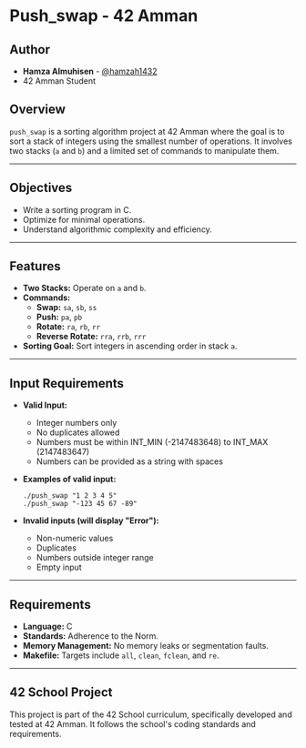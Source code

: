 # Push_swap - 42 Amman

## Author
- **Hamza Almuhisen** - [@hamzah1432](https://github.com/hamzah1432)
- 42 Amman Student

## Overview
`push_swap` is a sorting algorithm project at 42 Amman where the goal is to sort a stack of integers using the smallest number of operations. It involves two stacks (`a` and `b`) and a limited set of commands to manipulate them.

---

## Objectives
- Write a sorting program in C.
- Optimize for minimal operations.
- Understand algorithmic complexity and efficiency.

---

## Features
- **Two Stacks:** Operate on `a` and `b`.
- **Commands:**
  - **Swap:** `sa`, `sb`, `ss`
  - **Push:** `pa`, `pb`
  - **Rotate:** `ra`, `rb`, `rr`
  - **Reverse Rotate:** `rra`, `rrb`, `rrr`
- **Sorting Goal:** Sort integers in ascending order in stack `a`.

---

## Input Requirements
- **Valid Input:**
  - Integer numbers only
  - No duplicates allowed
  - Numbers must be within INT_MIN (-2147483648) to INT_MAX (2147483647)
  - Numbers can be provided as a string with spaces
  
- **Examples of valid input:**
  ```
  ./push_swap "1 2 3 4 5"
  ./push_swap "-123 45 67 -89"
  ```

- **Invalid inputs (will display "Error"):**
  - Non-numeric values
  - Duplicates
  - Numbers outside integer range
  - Empty input

---

## Requirements
- **Language:** C
- **Standards:** Adherence to the Norm.
- **Memory Management:** No memory leaks or segmentation faults.
- **Makefile:** Targets include `all`, `clean`, `fclean`, and `re`.

---

## 42 School Project
This project is part of the 42 School curriculum, specifically developed and tested at 42 Amman. It follows the school's coding standards and requirements.
